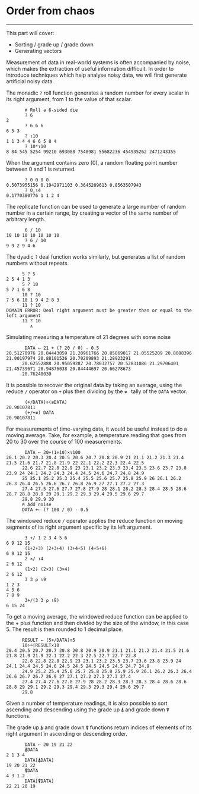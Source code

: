 # Order from chaos
---

This part will cover:
- Sorting / grade up / grade down
- Generating vectors

Measurement of data in real-world systems is often accompanied by noise, which makes the extraction of useful information difficult. In order to introduce techniques which help analyse noisy data, we will first generate artificial noisy data.

The monadic `?` roll function generates a random number for every scalar in its right argument, from 1 to the value of that scalar. 

```apl
       ⍝ Roll a 6-sided die
       ? 6
2
       ? 6 6 6
6 5 3
       ? ⍳10
1 1 3 4 4 6 6 5 8 4
       ? 10*⍳10
8 84 545 5254 99210 693088 7548981 55682236 454935262 2471243355
```

When the argument contains zero (0), a random floating point number between 0 and 1 is returned.

```apl
       ? 0 0 0 0
0.5073955156 0.1942971103 0.3645209613 0.8563507943
       ? 0,⍳4
0.1770380776 1 1 2 4
```

The replicate function can be used to generate a large number of random number in a certain range, by creating a vector of the same number of arbitrary length.

```apl
       6 / 10
10 10 10 10 10 10 10
       ? 6 / 10
9 9 2 9 4 6
```

The dyadic `?` deal function works similarly, but generates a list of random numbers without repeats.

```apl
      5 ? 5
2 5 4 1 3
      5 ? 10
5 7 1 6 8
      10 ? 10
7 5 6 10 1 9 4 2 8 3
      11 ? 10
DOMAIN ERROR: Deal right argument must be greater than or equal to the left argument
      11 ? 10
         ∧
```

Simulating measuring a temperature of 21 degrees with some noise

```apl
       DATA ← 21 + (? 20 / 0) - 0.5
20.51270976 20.84443059 21.20961766 20.85869017 21.05525209 20.8088396 21.00197974 20.88101536 20.70209893 21.28923291
      20.62552888 20.95059287 20.78032757 20.52831086 21.29706401 21.45739671 20.94876038 20.84444697 20.66278673
      20.76248039
```

It is possible to recover the original data by taking an average, using the reduce `/` operator on `+` plus then dividing by the `≢ ` tally of the `DATA` vector.

```apl
       (+/DATA)÷(≢DATA)
20.90107811
       (+/÷≢) DATA
20.90107811
```

For measurements of time-varying data, it would be useful instead to do a moving average. Take, for example, a temperature reading that goes from 20 to 30 over the course of 100 measurements.

```apl
       DATA ← 20+(1÷10)×⍳100
20.1 20.2 20.3 20.4 20.5 20.6 20.7 20.8 20.9 21 21.1 21.2 21.3 21.4 21.5 21.6 21.7 21.8 21.9 22 22.1 22.2 22.3 22.4 22.5
      22.6 22.7 22.8 22.9 23 23.1 23.2 23.3 23.4 23.5 23.6 23.7 23.8 23.9 24 24.1 24.2 24.3 24.4 24.5 24.6 24.7 24.8 24.9
      25 25.1 25.2 25.3 25.4 25.5 25.6 25.7 25.8 25.9 26 26.1 26.2 26.3 26.4 26.5 26.6 26.7 26.8 26.9 27 27.1 27.2 27.3
      27.4 27.5 27.6 27.7 27.8 27.9 28 28.1 28.2 28.3 28.4 28.5 28.6 28.7 28.8 28.9 29 29.1 29.2 29.3 29.4 29.5 29.6 29.7
      29.8 29.9 30      
      ⍝ Add noise
      DATA +← (? 100 / 0) - 0.5
```

The windowed reduce `/` operator applies the reduce function on moving segments of its right argument specific by its left argument.

```apl
       3 +/ 1 2 3 4 5 6
6 9 12 15
       (1+2+3) (2+3+4) (3+4+5) (4+5+6)
6 9 12 15
       2 ×/ ⍳4
2 6 12
       (1×2) (2×3) (3×4)
2 6 12
       3 3 ⍴ ⍳9
1 2 3
4 5 6
7 8 9
       3+/(3 3 ⍴ ⍳9)
6 15 24
```

To get a moving average, the windowed reduce function can be applied to the + plus function and then divided by the size of the window, in this case 5. The result is then rounded to 1 decimal place.

```apl
      RESULT ← (5+/DATA)÷5
      10÷⍨⌈RESULT×10
20.4 20.5 20.7 20.7 20.8 20.8 20.9 20.9 21.1 21.1 21.2 21.4 21.5 21.6 21.8 21.9 21.9 22.1 22.2 22.3 22.5 22.7 22.7 22.8
      22.8 22.8 22.8 22.9 23 23.1 23.2 23.5 23.7 23.6 23.8 23.9 24 24.1 24.4 24.5 24.6 24.5 24.5 24.5 24.5 24.5 24.7 24.9
      24.9 25.2 25.4 25.6 25.7 25.8 25.8 25.9 25.9 26.1 26.2 26.3 26.4 26.6 26.7 26.7 26.9 27 27.1 27.2 27.3 27.3 27.4
      27.4 27.4 27.6 27.8 27.9 28 28.2 28.3 28.3 28.3 28.4 28.6 28.6 28.8 29 29.1 29.2 29.3 29.4 29.3 29.3 29.4 29.6 29.7
      29.8
```

Given a number of temperature readings, it is also possible to sort ascending and descending using the grade up `⍋` and grade down `⍒` functions.

The grade up `⍋` and grade down `⍒` functions return indices of elements of  its right argument in ascending or descending order.

```apl
       DATA ← 20 19 21 22
       ⍋DATA
2 1 3 4
       DATA[⍋DATA]
19 20 21 22
       ⍒DATA
4 3 1 2
       DATA[⍒DATA]
22 21 20 19
```
